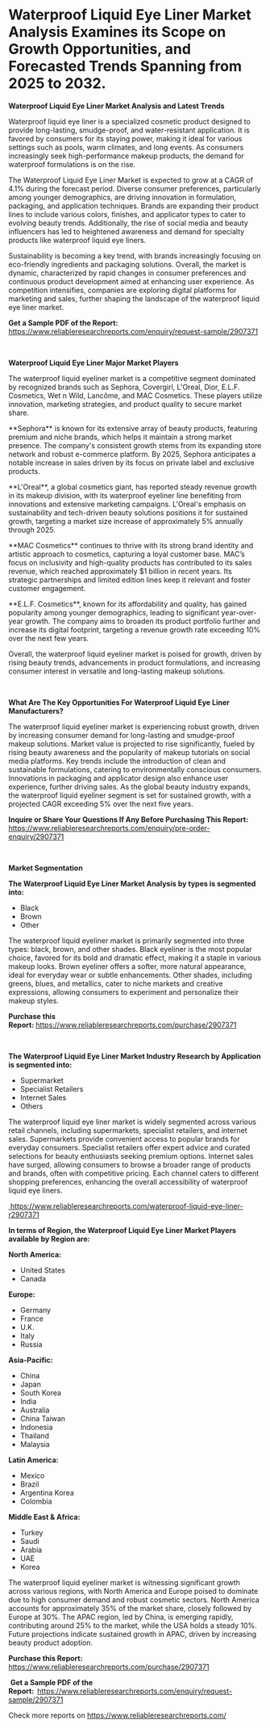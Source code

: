 <p><h1>Waterproof Liquid Eye Liner Market Analysis Examines its Scope on Growth Opportunities, and Forecasted Trends Spanning from 2025 to 2032.</h1></p><p><strong>Waterproof Liquid Eye Liner Market Analysis and Latest Trends</strong></p>
<p><p>Waterproof liquid eye liner is a specialized cosmetic product designed to provide long-lasting, smudge-proof, and water-resistant application. It is favored by consumers for its staying power, making it ideal for various settings such as pools, warm climates, and long events. As consumers increasingly seek high-performance makeup products, the demand for waterproof formulations is on the rise.</p><p>The Waterproof Liquid Eye Liner Market is expected to grow at a CAGR of 4.1% during the forecast period. Diverse consumer preferences, particularly among younger demographics, are driving innovation in formulation, packaging, and application techniques. Brands are expanding their product lines to include various colors, finishes, and applicator types to cater to evolving beauty trends. Additionally, the rise of social media and beauty influencers has led to heightened awareness and demand for specialty products like waterproof liquid eye liners.</p><p>Sustainability is becoming a key trend, with brands increasingly focusing on eco-friendly ingredients and packaging solutions. Overall, the market is dynamic, characterized by rapid changes in consumer preferences and continuous product development aimed at enhancing user experience. As competition intensifies, companies are exploring digital platforms for marketing and sales, further shaping the landscape of the waterproof liquid eye liner market.</p></p>
<p><strong>Get a Sample PDF of the Report:&nbsp;</strong> <a href="https://www.reliableresearchreports.com/enquiry/request-sample/2907371?utm_campaign=2487&utm_medium=2&utm_source=Github&utm_content=ia&utm_term=12032025&utm_id=waterproof-liquid-eye-liner">https://www.reliableresearchreports.com/enquiry/request-sample/2907371</a></p>
<p>&nbsp;</p>
<p><strong>Waterproof Liquid Eye Liner Major Market Players</strong></p>
<p><p>The waterproof liquid eyeliner market is a competitive segment dominated by recognized brands such as Sephora, Covergirl, L'Oreal, Dior, E.L.F. Cosmetics, Wet n Wild, Lancôme, and MAC Cosmetics. These players utilize innovation, marketing strategies, and product quality to secure market share.</p><p>**Sephora** is known for its extensive array of beauty products, featuring premium and niche brands, which helps it maintain a strong market presence. The company's consistent growth stems from its expanding store network and robust e-commerce platform. By 2025, Sephora anticipates a notable increase in sales driven by its focus on private label and exclusive products.</p><p>**L'Oreal**, a global cosmetics giant, has reported steady revenue growth in its makeup division, with its waterproof eyeliner line benefiting from innovations and extensive marketing campaigns. L'Oreal's emphasis on sustainability and tech-driven beauty solutions positions it for sustained growth, targeting a market size increase of approximately 5% annually through 2025.</p><p>**MAC Cosmetics** continues to thrive with its strong brand identity and artistic approach to cosmetics, capturing a loyal customer base. MAC’s focus on inclusivity and high-quality products has contributed to its sales revenue, which reached approximately $1 billion in recent years. Its strategic partnerships and limited edition lines keep it relevant and foster customer engagement.</p><p>**E.L.F. Cosmetics**, known for its affordability and quality, has gained popularity among younger demographics, leading to significant year-over-year growth. The company aims to broaden its product portfolio further and increase its digital footprint, targeting a revenue growth rate exceeding 10% over the next few years.</p><p>Overall, the waterproof liquid eyeliner market is poised for growth, driven by rising beauty trends, advancements in product formulations, and increasing consumer interest in versatile and long-lasting makeup solutions.</p></p>
<p>&nbsp;</p>
<p><strong>What Are The Key Opportunities For Waterproof Liquid Eye Liner Manufacturers?</strong></p>
<p><p>The waterproof liquid eyeliner market is experiencing robust growth, driven by increasing consumer demand for long-lasting and smudge-proof makeup solutions. Market value is projected to rise significantly, fueled by rising beauty awareness and the popularity of makeup tutorials on social media platforms. Key trends include the introduction of clean and sustainable formulations, catering to environmentally conscious consumers. Innovations in packaging and applicator design also enhance user experience, further driving sales. As the global beauty industry expands, the waterproof liquid eyeliner segment is set for sustained growth, with a projected CAGR exceeding 5% over the next five years.</p></p>
<p><strong>Inquire or Share Your Questions If Any Before Purchasing This Report:</strong> <a href="https://www.reliableresearchreports.com/enquiry/pre-order-enquiry/2907371?utm_campaign=2487&utm_medium=2&utm_source=Github&utm_content=ia&utm_term=12032025&utm_id=waterproof-liquid-eye-liner">https://www.reliableresearchreports.com/enquiry/pre-order-enquiry/2907371</a></p>
<p>&nbsp;</p>
<p><strong>Market Segmentation</strong></p>
<p><strong>The Waterproof Liquid Eye Liner Market Analysis by types is segmented into:</strong></p>
<p><ul><li>Black</li><li>Brown</li><li>Other</li></ul></p>
<p><p>The waterproof liquid eyeliner market is primarily segmented into three types: black, brown, and other shades. Black eyeliner is the most popular choice, favored for its bold and dramatic effect, making it a staple in various makeup looks. Brown eyeliner offers a softer, more natural appearance, ideal for everyday wear or subtle enhancements. Other shades, including greens, blues, and metallics, cater to niche markets and creative expressions, allowing consumers to experiment and personalize their makeup styles.</p></p>
<p><strong>Purchase this Report:&nbsp;</strong><a href="https://www.reliableresearchreports.com/purchase/2907371?utm_campaign=2487&utm_medium=2&utm_source=Github&utm_content=ia&utm_term=12032025&utm_id=waterproof-liquid-eye-liner">https://www.reliableresearchreports.com/purchase/2907371</a></p>
<p>&nbsp;</p>
<p><strong>The Waterproof Liquid Eye Liner Market Industry Research by Application is segmented into:</strong></p>
<p><ul><li>Supermarket</li><li>Specialist Retailers</li><li>Internet Sales</li><li>Others</li></ul></p>
<p><p>The waterproof liquid eye liner market is widely segmented across various retail channels, including supermarkets, specialist retailers, and internet sales. Supermarkets provide convenient access to popular brands for everyday consumers. Specialist retailers offer expert advice and curated selections for beauty enthusiasts seeking premium options. Internet sales have surged, allowing consumers to browse a broader range of products and brands, often with competitive pricing. Each channel caters to different shopping preferences, enhancing the overall accessibility of waterproof liquid eye liners.</p></p>
<p><a href="https://www.reliableresearchreports.com/waterproof-liquid-eye-liner-r2907371?utm_campaign=2487&utm_medium=2&utm_source=Github&utm_content=ia&utm_term=12032025&utm_id=waterproof-liquid-eye-liner">&nbsp;https://www.reliableresearchreports.com/waterproof-liquid-eye-liner-r2907371</a></p>
<p><strong>In terms of Region, the Waterproof Liquid Eye Liner Market Players available by Region are:</strong></p>
<p>
    <p> <strong> North America: </strong>
        <ul>
            <li>United States</li>
            <li>Canada</li>
        </ul>
        </p> 
    <p> <strong> Europe: </strong>
        <ul>
            <li>Germany</li>
            <li>France</li>
            <li>U.K.</li>
            <li>Italy</li>
            <li>Russia</li>
        </ul>
        </p> 
    <p> <strong> Asia-Pacific: </strong>
        <ul>
            <li>China</li>
            <li>Japan</li>
            <li>South Korea</li>
            <li>India</li>
            <li>Australia</li>
            <li>China Taiwan</li>
            <li>Indonesia</li>
            <li>Thailand</li>
            <li>Malaysia</li>
        </ul>
        </p> 
    <p> <strong> Latin America: </strong>
        <ul>
            <li>Mexico</li>
            <li>Brazil</li>
            <li>Argentina Korea</li>
            <li>Colombia</li>
        </ul>
        </p> 
    <p> <strong> Middle East & Africa: </strong>
        <ul>
            <li>Turkey</li>
            <li>Saudi</li>
            <li>Arabia</li>
            <li>UAE</li>
            <li>Korea</li>
        </ul>
    </p>
    </p>
<p><p>The waterproof liquid eyeliner market is witnessing significant growth across various regions, with North America and Europe poised to dominate due to high consumer demand and robust cosmetic sectors. North America accounts for approximately 35% of the market share, closely followed by Europe at 30%. The APAC region, led by China, is emerging rapidly, contributing around 25% to the market, while the USA holds a steady 10%. Future projections indicate sustained growth in APAC, driven by increasing beauty product adoption.</p></p>
<p><strong>Purchase this Report: </strong><a href="https://www.reliableresearchreports.com/purchase/2907371?utm_campaign=2487&utm_medium=2&utm_source=Github&utm_content=ia&utm_term=12032025&utm_id=waterproof-liquid-eye-liner">https://www.reliableresearchreports.com/purchase/2907371</a></p>
<p>&nbsp;<strong>Get a Sample PDF of the Report:&nbsp;&nbsp;</strong><a href="https://www.reliableresearchreports.com/enquiry/request-sample/2907371?utm_campaign=2487&utm_medium=2&utm_source=Github&utm_content=ia&utm_term=12032025&utm_id=waterproof-liquid-eye-liner">https://www.reliableresearchreports.com/enquiry/request-sample/2907371</a></p>
<p><strong></strong></p>
<p>Check more reports on <a href="https://www.reliableresearchreports.com/?utm_campaign=2487&utm_medium=2&utm_source=Github&utm_content=ia&utm_term=12032025&utm_id=waterproof-liquid-eye-liner">https://www.reliableresearchreports.com/</a></p>